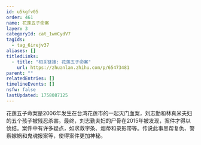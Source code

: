 ```yaml
---
id: u5kgfv05
order: 461
name: 花莲五子命案
layer: 3
categoryId: cat_1wmCydV7
tagIds:
  - tag_6irejv37
aliases: []
titledLinks:
  - title: "相关链接: 花莲五子命案"
    url: https://zhuanlan.zhihu.com/p/65473481
parent: ""
relatedEntries: []
timelineEvents: []
nsfw: false
lastUpdated: 1758087125
---
```


花莲五子命案是2006年发生在台湾花莲市的一起灭门血案，刘志勤和林真米夫妇的五个孩子被残忍杀害。最终，刘志勤夫妇的尸骨在2015年被发现，案件才得以侦结。案件中有许多疑点，如求救字条、烟蒂和录影带等。传说此事黑帮复仇、警察嫁祸和鬼魂报案等，使得案件更加神秘。